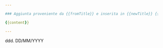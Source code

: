 ```yaml
---

### Aggiunta proveniente da {{fromTitle}} e inserita in {{newTitle}} {{date:ddd. DD/MM/YYYY}}, alle {{time:HH:mm}}

{{content}}

--- 
```


ddd. DD/MM/YYYY